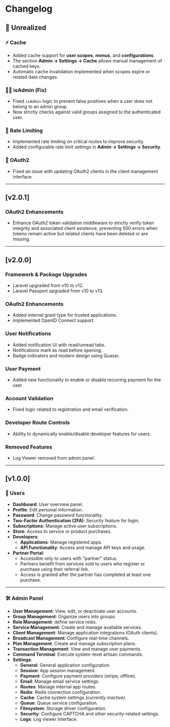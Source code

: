 # Changelog

## 🧪 Unrealized

### ⚡️ Cache

* Added cache support for **user scopes**, **menus**, and **configurations**.
* The section **Admin → Settings → Cache** allows manual management of cached keys.
* Automatic cache invalidation implemented when scopes expire or related data changes.

### 👮‍♂️ isAdmin (Fix)

* Fixed `isAdmin` logic to prevent false positives when a user does not belong to an admin group.
* Now strictly checks against valid groups assigned to the authenticated user.

### 🚦 Rate Limiting

* Implemented rate limiting on critical routes to improve security.
* Added configurable rate limit settings in **Admin → Settings → Security**.

### 🔐 OAuth2

-   Fixed an issue with updating OAuth2 clients in the client management interface.
------

## [v2.0.1]

### OAuth2 Enhancements

-   Enhance OAuth2 token validation middleware to strictly verify token integrity and associated client existence, preventing 500 errors when tokens remain active but related clients have been deleted or are missing.

-------

## [v2.0.0]

### Framework & Package Upgrades

-   Laravel upgraded from v10 to v12.
-   Laravel Passport upgraded from v10 to v13.

### OAuth2 Enhancements

-   Added internal grant type for trusted applications.
-   Implemented OpenID Connect support.

### User Notifications

-   Added notification UI with read/unread tabs.
-   Notifications mark as read before opening.
-   Badge indicators and modern design using Quasar.

### User Payment

-   Added new functionality to enable or disable recurring payment for the user

### Account Validation

-   Fixed logic related to registration and email verification.

### Developer Route Controls

-   Ability to dynamically enable/disable developer features for users.

### Removed Features

-   Log Viewer removed from admin panel.

---

## [v1.0.0]

### 👤 Users

-   **Dashboard**: User overview panel.
-   **Profile**: Edit personal information.
-   **Password**: Change password functionality.
-   **Two-Factor Authentication (2FA)**: Security feature for login.
-   **Subscriptions**: Manage active user subscriptions.
-   **Store**: Access to service or product purchases.
-   **Developers**:
    -   **Applications**: Manage registered apps.
    -   **API Functionality**: Access and manage API keys and usage.
-   **Partner Portal**:
    -   Accessible only to users with "partner" status.
    -   Partners benefit from services sold to users who register or purchase using their referral link.
    -   Access is granted after the partner has completed at least one purchase.

---

### 🛠️ Admin Panel

-   **User Management**: View, edit, or deactivate user accounts.
-   **Group Management**: Organize users into groups.
-   **Role Management**: define service roles.
-   **Service Management**: Create and manage available services.
-   **Client Management**: Manage application integrations (OAuth clients).
-   **Broadcast Management**: Configure real-time channels.
-   **Plan Management**: Create and manage subscription plans.
-   **Transaction Management**: View and manage user payments.
-   **Command Terminal**: Execute system-level artisan commands.
-   **Settings**:
    -   **General**: General application configuration.
    -   **Session**: App session management.
    -   **Payment**: Configure payment providers (stripe, offline).
    -   **Email**: Manage email service settings.
    -   **Routes**: Manage internal app routes.
    -   **Redis**: Redis connection configuration.
    -   **Cache**: Cache system settings _(currently inactive)_.
    -   **Queue**: Queue service configuration.
    -   **Filesystem**: Storage driver configuration.
    -   **Security**: Configure CAPTCHA and other security-related settings.
    -   **Logs**: Log viewer interface.
